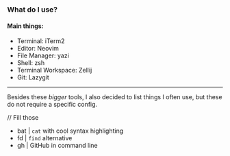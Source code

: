 ### What do I use?


#### Main things:

- Terminal: iTerm2
- Editor: Neovim
- File Manager: yazi
- Shell: zsh
- Terminal Workspace: Zellij
- Git: Lazygit

---

Besides these *bigger* tools, I also decided to list things I often use, but these do not require a specific config.

// Fill those
- bat | `cat` with cool syntax highlighting
- fd | `find` alternative
- gh | GitHub in command line 
